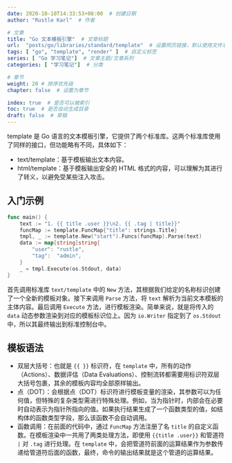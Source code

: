 ```yaml
---
date: 2020-10-10T14:33:53+08:00  # 创建日期
author: "Rustle Karl"  # 作者

# 文章
title: "Go 文本模板引擎"  # 文章标题
url:  "posts/go/libraries/standard/template"  # 设置网页链接，默认使用文件名
tags: [ "go", "template", "render" ]  # 自定义标签
series: [ "Go 学习笔记"]  # 文章主题/文章系列
categories: [ "学习笔记"]  # 分类

# 章节
weight: 20 # 排序优先级
chapter: false  # 设置为章节

index: true  # 是否可以被索引
toc: true  # 是否自动生成目录
draft: false  # 草稿
---
```


template 是 Go 语言的文本模板引擎，它提供了两个标准库。这两个标准库使用了同样的接口，但功能略有不同，具体如下：

- text/template：基于模板输出文本内容。
- html/template：基于模板输出安全的 HTML 格式的内容，可以理解为其进行了转义，以避免受某些注入攻击。

## 入门示例

```go
func main() {
	text := "1. {{ title .user }}\n2. {{ .tag | title}}"
	funcMap := template.FuncMap{"title": strings.Title}
	tmpl, _ := template.New("start").Funcs(funcMap).Parse(text)
	data := map[string]string{
		"user": "rustle",
		"tag":  "admin",
	}
	_ = tmpl.Execute(os.Stdout, data)
}
```

首先调用标准库 `text/template` 中的 `New` 方法，其根据我们给定的名称标识创建了一个全新的模板对象。接下来调用 `Parse` 方法，将 `text` 解析为当前文本模板的主体内容。最后调用 `Execute` 方法，进行模板渲染。简单来说，就是将传入的 `data` 动态参数渲染到对应的模板标识位上。因为 `io.Writer` 指定到了 `os.Stdout` 中，所以其最终输出到标准控制台中。

## 模板语法

- 双层大括号：也就是 `{{ }}` 标识符，在 `template` 中，所有的动作（Actions）、数据评估（Data Evaluations）、控制流转都需要用标识符双层大括号包裹，其余的模板内容均全部原样输出。
- 点（DOT）：会根据点（DOT）标识符进行模板变量的渲染，其参数可以为任何值，但特殊的复杂类型需进行特殊处理。例如，当为指针时，内部会在必要时自动表示为指针所指向的值。如果执行结果生成了一个函数类型的值，如结构体的函数类型字段，那么该函数不会自动调用。
- 函数调用：在前面的代码中，通过 `FuncMap` 方法注册了名 `title` 的自定义函数。在模板渲染中一共用了两类处理方法，即使用 `{{title .user}}` 和管道符 `|` 对 `.tag` 进行处理。在 `template` 中，会把管道符前面的运算结果作为参数传递给管道符后面的函数，最终，命令的输出结果就是这个管道的运算结果。

```go

```

```go

```

```go

```

```go

```

```go

```

```go

```

